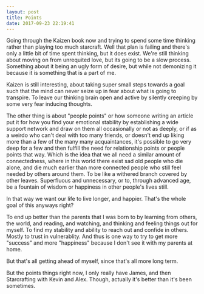 ```yaml
---
layout: post
title: Points
date: 2017-09-23 22:19:41
---
```


Going through the Kaizen book now and trying to spend some time thinking rather than playing too much starcraft. Well that plan is failing and there's only a little bit of time spent thinking, but it does exist. We're still thinking about moving on from unrequited love, but its going to be a slow process. Something about it being an ugly form of desire, but while not demonizing it because it is something that is a part of me. 

Kaizen is still interesting, about taking super small steps towards a goal such that the mind can never seize up in fear about what is going to transpire. To leave our thinking brain open and active by silently creeping by some very fear inducing thoughts. 

The other thing is about "people points" or how someone writing an article put it for how you find your emotional stability by establishing a wide support network and draw on them all occasionally or not as deeply, or if as a weirdo who can't deal with too many friends, or doesn't end up liking more than a few of the many many acquaintances, it's possible to go very deep for a few and then fulfill the need for relationship points or people points that way. Which is the idea that we all need a similar amount of connectedness, where in this world there exist sad old people who die alone, and die much earlier than more connected people who still feel needed by others around them. To be like a withered branch covered by other leaves. Superfluous and unnecessary, or to, through advanced age, be a fountain of wisdom or happiness in other people's lives still. 

In that way we want our life to live longer, and happier. That's the whole goal of this anyways right?

To end up better than the parents that I was born to by learning from others, the world, and reading, and watching, and thinking and feeling things out for myself. To find my stability and ability to reach out and confide in others. Mostly to trust in vulnerablity. And thus is one way to try to get more "success" and more "happiness" because I don't see it with my parents at home. 

But that's all getting ahead of myself, since that's all more long term. 

But the points things right now, I only really have James, and then Starcrafting with Kevin and Alex. 
Though, actually it's better than it's been sometimes. 